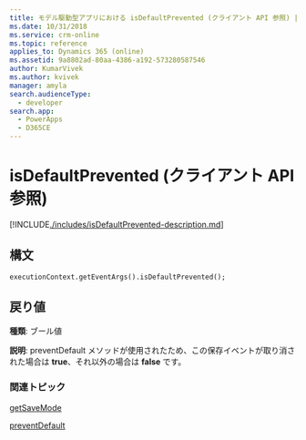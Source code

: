 ```yaml
---
title: モデル駆動型アプリにおける isDefaultPrevented (クライアント API 参照) | MicrosoftDocs
ms.date: 10/31/2018
ms.service: crm-online
ms.topic: reference
applies_to: Dynamics 365 (online)
ms.assetid: 9a8802ad-80aa-4386-a192-573280587546
author: KumarVivek
ms.author: kvivek
manager: amyla
search.audienceType:
  - developer
search.app:
  - PowerApps
  - D365CE
---
```

# <a name="isdefaultprevented-client-api-reference"></a>isDefaultPrevented (クライアント API 参照)



[!INCLUDE[./includes/isDefaultPrevented-description.md](./includes/isDefaultPrevented-description.md)]

## <a name="syntax"></a>構文

`executionContext.getEventArgs().isDefaultPrevented();`

## <a name="return-value"></a>戻り値

**種類**: ブール値

**説明**: preventDefault メソッドが使用されたため、この保存イベントが取り消された場合は **true**、それ以外の場合は **false** です。


### <a name="related-topics"></a>関連トピック

[getSaveMode](getSaveMode.md)

[preventDefault](preventDefault.md)

